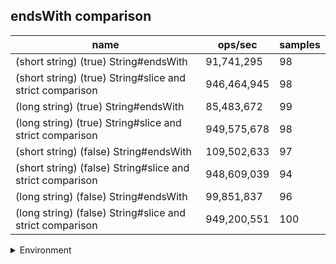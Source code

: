 ## endsWith comparison

|name|ops/sec|samples|
|-|-|-|
|(short string) (true) String#endsWith|91,741,295|98|
|(short string) (true) String#slice and strict comparison|946,464,945|98|
|(long string) (true) String#endsWith|85,483,672|99|
|(long string) (true) String#slice and strict comparison|949,575,678|98|
|(short string) (false) String#endsWith|109,502,633|97|
|(short string) (false) String#slice and strict comparison|948,609,039|94|
|(long string) (false) String#endsWith|99,851,837|96|
|(long string) (false) String#slice and strict comparison|949,200,551|100|


<details>
<summary>Environment</summary>

* __Machine:__ linux x64 | 4 vCPUs | 15.2GB Mem
* __Run:__ Sat May 04 2024 01:24:57 GMT+0000 (Coordinated Universal Time)
</details>

<!--
{"environment":{"platform":"linux","arch":"x64","cpus":4,"totalMemory":15.245216369628906},"benchmarks":[{"name":"(short string) (true) String#endsWith","opsSec":91741294.84526499,"samples":5},{"name":"(short string) (true) String#slice and strict comparison","opsSec":946464944.7699884,"samples":6},{"name":"(long string) (true) String#endsWith","opsSec":85483671.98302616,"samples":6},{"name":"(long string) (true) String#slice and strict comparison","opsSec":949575677.7114993,"samples":7},{"name":"(short string) (false) String#endsWith","opsSec":109502632.58243582,"samples":6},{"name":"(short string) (false) String#slice and strict comparison","opsSec":948609038.6587822,"samples":6},{"name":"(long string) (false) String#endsWith","opsSec":99851837.28841552,"samples":7},{"name":"(long string) (false) String#slice and strict comparison","opsSec":949200550.9682648,"samples":6}]}-->
